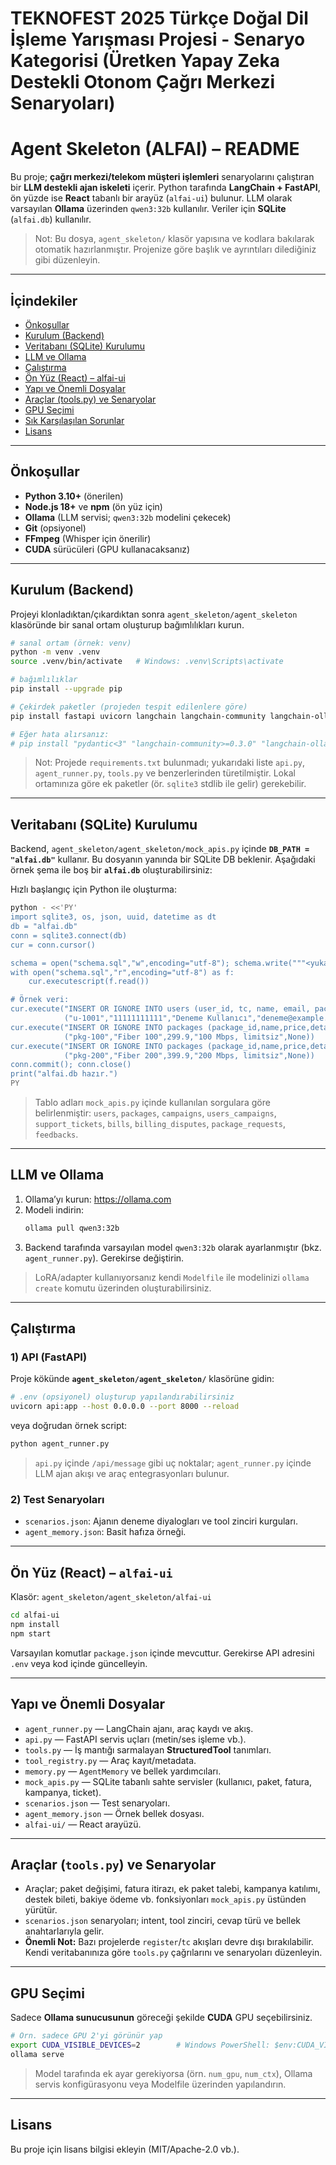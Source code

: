 # TEKNOFEST 2025 Türkçe Doğal Dil İşleme Yarışması Projesi - Senaryo Kategorisi (Üretken Yapay Zeka Destekli Otonom Çağrı Merkezi Senaryoları)


# Agent Skeleton (ALFAI) – README

Bu proje; **çağrı merkezi/telekom müşteri işlemleri** senaryolarını çalıştıran bir **LLM destekli ajan iskeleti** içerir. Python tarafında **LangChain + FastAPI**, ön yüzde ise **React** tabanlı bir arayüz (`alfai-ui`) bulunur. LLM olarak varsayılan **Ollama** üzerinden `qwen3:32b` kullanılır. Veriler için **SQLite** (`alfai.db`) kullanılır.

> Not: Bu dosya, `agent_skeleton/` klasör yapısına ve kodlara bakılarak otomatik hazırlanmıştır. Projenize göre başlık ve ayrıntıları dilediğiniz gibi düzenleyin.

---

## İçindekiler
- [Önkoşullar](#önkoşullar)
- [Kurulum (Backend)](#kurulum-backend)
- [Veritabanı (SQLite) Kurulumu](#veritabanı-sqlite-kurulumu)
- [LLM ve Ollama](#llm-ve-ollama)
- [Çalıştırma](#çalıştırma)
- [Ön Yüz (React) – alfai-ui](#ön-yüz-react--alfai-ui)
- [Yapı ve Önemli Dosyalar](#yapı-ve-önemli-dosyalar)
- [Araçlar (tools.py) ve Senaryolar](#araçlar-toolspy-ve-senaryolar)
- [GPU Seçimi](#gpu-seçimi)
- [Sık Karşılaşılan Sorunlar](#sık-karşılaşılan-sorunlar)
- [Lisans](#lisans)

---

## Önkoşullar

- **Python 3.10+** (önerilen)
- **Node.js 18+** ve **npm** (ön yüz için)
- **Ollama** (LLM servisi; `qwen3:32b` modelini çekecek)
- **Git** (opsiyonel)
- **FFmpeg** (Whisper için önerilir)
- **CUDA** sürücüleri (GPU kullanacaksanız)

---

## Kurulum (Backend)

Projeyi klonladıktan/çıkardıktan sonra `agent_skeleton/agent_skeleton` klasöründe bir sanal ortam oluşturup bağımlılıkları kurun.

```bash
# sanal ortam (örnek: venv)
python -m venv .venv
source .venv/bin/activate   # Windows: .venv\Scripts\activate

# bağımlılıklar
pip install --upgrade pip

# Çekirdek paketler (projeden tespit edilenlere göre)
pip install fastapi uvicorn langchain langchain-community langchain-ollama pydantic==2.*             openai-whisper gTTS matplotlib python-multipart

# Eğer hata alırsanız:
# pip install "pydantic<3" "langchain-community>=0.3.0" "langchain-ollama>=0.2.0"
```

> Not: Projede `requirements.txt` bulunmadı; yukarıdaki liste `api.py`, `agent_runner.py`, `tools.py` ve benzerlerinden türetilmiştir. Lokal ortamınıza göre ek paketler (ör. `sqlite3` stdlib ile gelir) gerekebilir.

---

## Veritabanı (SQLite) Kurulumu

Backend, `agent_skeleton/agent_skeleton/mock_apis.py` içinde **`DB_PATH = "alfai.db"`** kullanır. Bu dosyanın yanında bir SQLite DB beklenir. Aşağıdaki örnek şema ile boş bir **`alfai.db`** oluşturabilirsiniz:

Hızlı başlangıç için Python ile oluşturma:

```bash
python - <<'PY'
import sqlite3, os, json, uuid, datetime as dt
db = "alfai.db"
conn = sqlite3.connect(db)
cur = conn.cursor()

schema = open("schema.sql","w",encoding="utf-8"); schema.write("""<yukarıdaki SQL'i buraya yapıştırın>"""); schema.close()
with open("schema.sql","r",encoding="utf-8") as f:
    cur.executescript(f.read())

# Örnek veri:
cur.execute("INSERT OR IGNORE INTO users (user_id, tc, name, email, package, package_id, line_status) VALUES (?,?,?,?,?,?,?)",
            ("u-1001","11111111111","Deneme Kullanıcı","deneme@example.com","Fiber 100","pkg-100","active"))
cur.execute("INSERT OR IGNORE INTO packages (package_id,name,price,details,data_cap_gb) VALUES (?,?,?,?,?)",
            ("pkg-100","Fiber 100",299.9,"100 Mbps, limitsiz",None))
cur.execute("INSERT OR IGNORE INTO packages (package_id,name,price,details,data_cap_gb) VALUES (?,?,?,?,?)",
            ("pkg-200","Fiber 200",399.9,"200 Mbps, limitsiz",None))
conn.commit(); conn.close()
print("alfai.db hazır.")
PY
```

> Tablo adları `mock_apis.py` içinde kullanılan sorgulara göre belirlenmiştir: `users`, `packages`, `campaigns`, `users_campaigns`, `support_tickets`, `bills`, `billing_disputes`, `package_requests`, `feedbacks`.

---

## LLM ve Ollama

1. Ollama’yı kurun: https://ollama.com
2. Modeli indirin:
   ```bash
   ollama pull qwen3:32b
   ```
3. Backend tarafında varsayılan model `qwen3:32b` olarak ayarlanmıştır (bkz. `agent_runner.py`). Gerekirse değiştirin.

> LoRA/adapter kullanıyorsanız kendi `Modelfile` ile modelinizi `ollama create` komutu üzerinden oluşturabilirsiniz.

---

## Çalıştırma

### 1) API (FastAPI)
Proje kökünde **`agent_skeleton/agent_skeleton/`** klasörüne gidin:

```bash
# .env (opsiyonel) oluşturup yapılandırabilirsiniz
uvicorn api:app --host 0.0.0.0 --port 8000 --reload
```
veya doğrudan örnek script:
```bash
python agent_runner.py
```

> `api.py` içinde `/api/message` gibi uç noktalar; `agent_runner.py` içinde LLM ajan akışı ve araç entegrasyonları bulunur.

### 2) Test Senaryoları
- `scenarios.json`: Ajanın deneme diyalogları ve tool zinciri kurguları.
- `agent_memory.json`: Basit hafıza örneği.

---

## Ön Yüz (React) – `alfai-ui`

Klasör: `agent_skeleton/agent_skeleton/alfai-ui`

```bash
cd alfai-ui
npm install
npm start
```
Varsayılan komutlar `package.json` içinde mevcuttur. Gerekirse API adresini `.env` veya kod içinde güncelleyin.

---

## Yapı ve Önemli Dosyalar

- `agent_runner.py` — LangChain ajanı, araç kaydı ve akış.
- `api.py` — FastAPI servis uçları (metin/ses işleme vb.).
- `tools.py` — İş mantığı sarmalayan **StructuredTool** tanımları.
- `tool_registry.py` — Araç kayıt/metadata.
- `memory.py` — `AgentMemory` ve bellek yardımcıları.
- `mock_apis.py` — SQLite tabanlı sahte servisler (kullanıcı, paket, fatura, kampanya, ticket).
- `scenarios.json` — Test senaryoları.
- `agent_memory.json` — Örnek bellek dosyası.
- `alfai-ui/` — React arayüzü.

---

## Araçlar (`tools.py`) ve Senaryolar

- Araçlar; paket değişimi, fatura itirazı, ek paket talebi, kampanya katılımı, destek bileti, bakiye ödeme vb. fonksiyonları `mock_apis.py` üstünden yürütür.
- `scenarios.json` senaryoları; intent, tool zinciri, cevap türü ve bellek anahtarlarıyla gelir.
- **Önemli Not:** Bazı projelerde `register`/`tc` akışları devre dışı bırakılabilir. Kendi veritabanınıza göre `tools.py` çağrılarını ve senaryoları düzenleyin.

---

## GPU Seçimi

Sadece **Ollama sunucusunun** göreceği şekilde **CUDA** GPU seçebilirsiniz.

```bash
# Örn. sadece GPU 2'yi görünür yap
export CUDA_VISIBLE_DEVICES=2        # Windows PowerShell: $env:CUDA_VISIBLE_DEVICES="2"
ollama serve
```

> Model tarafında ek ayar gerekiyorsa (örn. `num_gpu`, `num_ctx`), Ollama servis konfigürasyonu veya Modelfile üzerinden yapılandırın.

---

## Lisans

Bu proje için lisans bilgisi ekleyin (MIT/Apache-2.0 vb.).
